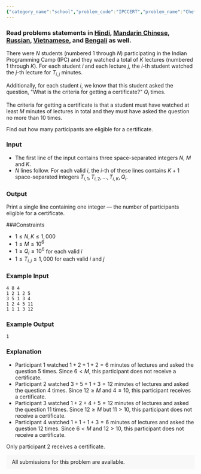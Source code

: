 ```yaml
---
{"category_name":"school","problem_code":"IPCCERT","problem_name":"Chef and IPC Certificates","problemComponents":{"constraints":"","constraintsState":false,"subtasks":"","subtasksState":false,"inputFormat":"","inputFormatState":false,"outputFormat":"","outputFormatState":false,"sampleTestCases":{"0":{"id":1,"input":"4 8 4\r\n1 2 1 2 5\r\n3 5 1 3 4\r\n1 2 4 5 11\r\n1 1 1 3 12","output":1,"explanation":"- Participant $1$ watched $1 + 2 + 1 + 2 = 6$ minutes of lectures and asked the question $5$ times. Since $6 \\lt M$, this participant does not receive a certificate.\r\n- Participant $2$ watched $3 + 5 + 1 + 3 = 12$ minutes of lectures and asked the question $4$ times. Since $12 \\ge M$ and $4 \\le 10$, this participant receives a certificate.\r\n- Participant $3$ watched $1 + 2 + 4 + 5 = 12$ minutes of lectures and asked the question $11$ times. Since $12 \\ge M$ but $11 \\gt 10$, this participant does not receive a certificate.\r\n- Participant $4$ watched $1 + 1 + 1 + 3 = 6$ minutes of lectures and asked the question $12$ times. Since $6 \\lt M$ and $12 \\gt 10$, this participant does not receive a certificate.\r\n\r\nOnly participant $2$ receives a certificate.","isDeleted":false}}},"video_editorial_url":"https://youtu.be/DsJH0IJXCZ4","languages_supported":{"0":"CPP14","1":"C","2":"JAVA","3":"PYTH 3.6","4":"CPP17","5":"PYTH","6":"PYP3","7":"CS2","8":"ADA","9":"PYPY","10":"TEXT","11":"PAS fpc","12":"NODEJS","13":"RUBY","14":"PHP","15":"GO","16":"HASK","17":"TCL","18":"PERL","19":"SCALA","20":"LUA","21":"kotlin","22":"BASH","23":"JS","24":"LISP sbcl","25":"rust","26":"PAS gpc","27":"BF","28":"CLOJ","29":"R","30":"D","31":"CAML","32":"FORT","33":"ASM","34":"swift","35":"FS","36":"WSPC","37":"LISP clisp","38":"SQL","39":"SCM guile","40":"PERL6","41":"ERL","42":"CLPS","43":"ICK","44":"NICE","45":"PRLG","46":"ICON","47":"COB","48":"SCM chicken","49":"PIKE","50":"SCM qobi","51":"ST","52":"SQLQ","53":"NEM"},"max_timelimit":1,"source_sizelimit":50000,"problem_author":"aryanag_adm","problem_tester":"","date_added":"21-11-2020","tags":{"0":"aryanag_adm","1":"cakewalk","2":"cook124"},"problem_difficulty_level":"Cakewalk","best_tag":"","editorial_url":"https://discuss.codechef.com/problems/IPCCERT","time":{"view_start_date":1104528600,"submit_start_date":1104528600,"visible_start_date":1104528600,"end_date":1735669800},"is_direct_submittable":false,"problemDiscussURL":"https://discuss.codechef.com/search?q=IPCCERT","is_proctored":false,"visitedContests":{},"layout":"problem"}
---
```

### Read problems statements in [Hindi](https://www.codechef.com/download/translated/COOK124/hindi/IPCCERT.pdf), [Mandarin Chinese](https://www.codechef.com/download/translated/COOK124/mandarin/IPCCERT.pdf), [Russian](https://www.codechef.com/download/translated/COOK124/russian/IPCCERT.pdf), [Vietnamese](https://www.codechef.com/download/translated/COOK124/vietnamese/IPCCERT.pdf), and [Bengali](https://www.codechef.com/download/translated/COOK124/bengali/IPCCERT.pdf) as well.

There were $N$ students (numbered $1$ through $N$) participating in the Indian Programming Camp (IPC) and they watched a total of $K$ lectures (numbered $1$ through $K$). For each student $i$ and each lecture $j$, the $i$-th student watched the $j$-th lecture for $T_{i, j}$ minutes.

Additionally, for each student $i$, we know that this student asked the question, "What is the criteria for getting a certificate?" $Q_i$ times.

The criteria for getting a certificate is that a student must have watched at least $M$ minutes of lectures in total and they must have asked the question no more than $10$ times.

Find out how many participants are eligible for a certificate.

### Input
- The first line of the input contains three space-separated integers $N$, $M$ and $K$.
- $N$ lines follow. For each valid $i$, the $i$-th of these lines contains $K+1$ space-separated integers $T_{i, 1}, T_{i, 2}, \ldots, T_{i, K}, Q_i$.

### Output
Print a single line containing one integer — the number of participants eligible for a certificate. 

###Constraints
- $1 \le N, K \le 1,000$
- $1 \le M \le 10^6$
- $1 \le Q_i \le 10^6$ for each valid $i$
- $1 \le T_{i, j} \le 1,000$ for each valid $i$ and $j$

### Example Input
```
4 8 4
1 2 1 2 5
3 5 1 3 4
1 2 4 5 11
1 1 1 3 12
```

### Example Output
```
1
```

### Explanation
- Participant $1$ watched $1 + 2 + 1 + 2 = 6$ minutes of lectures and asked the question $5$ times. Since $6 \lt M$, this participant does not receive a certificate.
- Participant $2$ watched $3 + 5 + 1 + 3 = 12$ minutes of lectures and asked the question $4$ times. Since $12 \ge M$ and $4 \le 10$, this participant receives a certificate.
- Participant $3$ watched $1 + 2 + 4 + 5 = 12$ minutes of lectures and asked the question $11$ times. Since $12 \ge M$ but $11 \gt 10$, this participant does not receive a certificate.
- Participant $4$ watched $1 + 1 + 1 + 3 = 6$ minutes of lectures and asked the question $12$ times. Since $6 \lt M$ and $12 \gt 10$, this participant does not receive a certificate.

Only participant $2$ receives a certificate.

<aside style='background: #f8f8f8;padding: 10px 15px;'><div>All submissions for this problem are available.</div></aside>